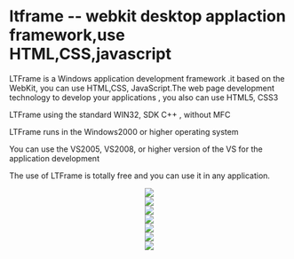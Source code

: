 # ltframe  -- webkit desktop applaction framework,use HTML,CSS,javascript



LTFrame is a Windows application development framework .it based on the WebKit, you can use HTML,CSS, JavaScript.The web page development technology to develop your applications , you also can use HTML5, CSS3

LTFrame using the standard WIN32, SDK C++ , without MFC

LTFrame runs in the Windows2000 or higher operating system

You can use the VS2005, VS2008, or higher version of the VS for the application development

The use of LTFrame is totally free and you can use it in any application.



<div align=center>
	
<img src="http://www.ltplayer.com/images/ltmd/c.jpg"/>
</div>
<div align=center>
	
<img src="http://www.ltplayer.com/images/ltmd/c1.jpg"/>
</div>
<div align=center>
	
<img src="http://www.ltplayer.com/images/ltmd/canvas.jpg"/>
</div>
<div align=center>
	
<img src="http://www.ltplayer.com/images/ltmd/google.jpg"/>
</div>
<div align=center>
	
<img src="http://www.ltplayer.com/images/ltmd/m.jpg"/>
</div>
<div align=center>
	
<img src="http://www.ltplayer.com/images/ltmd/qqgif.gif"/>
</div>
<div align=center>
	
<img src="http://www.ltplayer.com/images/ltmd/p.jpg"/>
</div>
